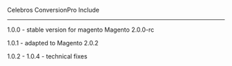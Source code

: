 Celebros ConversionPro Include

------------------------------

1.0.0 - stable version for magento Magento 2.0.0-rc

1.0.1 - adapted to Magento 2.0.2

1.0.2 - 1.0.4 - technical fixes
